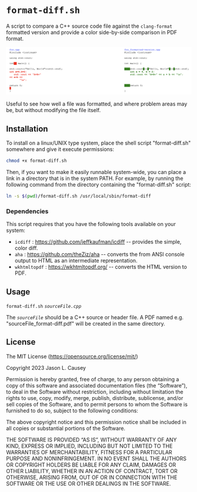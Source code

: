 # `format-diff.sh`

A script to compare a C++ source code file against the `clang-format` formatted version and provide a color side-by-side comparison in PDF format.

![Example output.](img/demo-output.png)

Useful to see how well a file was formatted, and where problem areas may be, but without modifying the file itself.

## Installation

To install on a linux/UNIX type system, place the shell script "format-diff.sh" somewhere and give it execute permissions:

```bash
chmod +x format-diff.sh
```

Then, if you want to make it easily runnable system-wide, you can place a link in a directory that is in the system PATH.  For example, by running the following command from the directory containing the "format-diff.sh" script:

```bash
ln -s $(pwd)/format-diff.sh /usr/local/sbin/format-diff
```

### Dependencies

This script requires that you have the following tools available on your system:

* `icdiff` : https://github.com/jeffkaufman/icdiff  -- provides the simple, color diff.
* `aha` : https://github.com/theZiz/aha  -- converts the from ANSI console output to HTML as an intermediate representation.
* `wkhtmltopdf` : https://wkhtmltopdf.org/ -- converts the HTML version to PDF.

## Usage

`format-diff.sh` _`sourceFile.cpp`_

The _`sourceFile`_ should be a C++ source or header file.  A PDF named e.g. "sourceFile_format-diff.pdf" will be created in the same directory.

## License

The MIT License (https://opensource.org/license/mit/)

Copyright 2023 Jason L. Causey

Permission is hereby granted, free of charge, to any person obtaining a copy of this software and associated documentation files (the “Software”), to deal in the Software without restriction, including without limitation the rights to use, copy, modify, merge, publish, distribute, sublicense, and/or sell copies of the Software, and to permit persons to whom the Software is furnished to do so, subject to the following conditions:

The above copyright notice and this permission notice shall be included in all copies or substantial portions of the Software.

THE SOFTWARE IS PROVIDED “AS IS”, WITHOUT WARRANTY OF ANY KIND, EXPRESS OR IMPLIED, INCLUDING BUT NOT LIMITED TO THE WARRANTIES OF MERCHANTABILITY, FITNESS FOR A PARTICULAR PURPOSE AND NONINFRINGEMENT. IN NO EVENT SHALL THE AUTHORS OR COPYRIGHT HOLDERS BE LIABLE FOR ANY CLAIM, DAMAGES OR OTHER LIABILITY, WHETHER IN AN ACTION OF CONTRACT, TORT OR OTHERWISE, ARISING FROM, OUT OF OR IN CONNECTION WITH THE SOFTWARE OR THE USE OR OTHER DEALINGS IN THE SOFTWARE.
